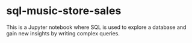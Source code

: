 # sql-music-store-sales
This is a Jupyter notebook where SQL is used to explore a database and gain new insights by writing complex queries.
